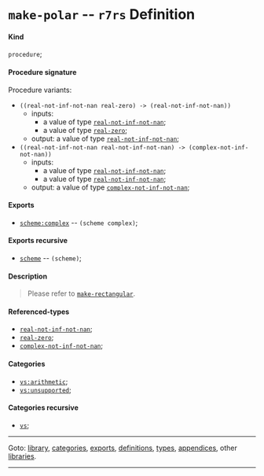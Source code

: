 

<a id='definition__r7rs__make-polar'></a>

# `make-polar` -- `r7rs` Definition


<a id='definition__r7rs__make-polar__kind'></a>

#### Kind

`procedure`;


<a id='definition__r7rs__make-polar__procedure-signature'></a>

#### Procedure signature

Procedure variants:
 * `((real-not-inf-not-nan real-zero) -> (real-not-inf-not-nan))`
   * inputs:
     * a value of type [`real-not-inf-not-nan`](../../r7rs/types/real-not-inf-not-nan.md#type__r7rs__real-not-inf-not-nan);
     * a value of type [`real-zero`](../../r7rs/types/real-zero.md#type__r7rs__real-zero);
   * output: a value of type [`real-not-inf-not-nan`](../../r7rs/types/real-not-inf-not-nan.md#type__r7rs__real-not-inf-not-nan);
 * `((real-not-inf-not-nan real-not-inf-not-nan) -> (complex-not-inf-not-nan))`
   * inputs:
     * a value of type [`real-not-inf-not-nan`](../../r7rs/types/real-not-inf-not-nan.md#type__r7rs__real-not-inf-not-nan);
     * a value of type [`real-not-inf-not-nan`](../../r7rs/types/real-not-inf-not-nan.md#type__r7rs__real-not-inf-not-nan);
   * output: a value of type [`complex-not-inf-not-nan`](../../r7rs/types/complex-not-inf-not-nan.md#type__r7rs__complex-not-inf-not-nan);


<a id='definition__r7rs__make-polar__exports'></a>

#### Exports

 * [`scheme:complex`](../../r7rs/exports/scheme_3a_complex.md#export__r7rs__scheme_3a_complex) -- `(scheme complex)`;


<a id='definition__r7rs__make-polar__exports-recursive'></a>

#### Exports recursive

 * [`scheme`](../../r7rs/exports/scheme.md#export__r7rs__scheme) -- `(scheme)`;


<a id='definition__r7rs__make-polar__description'></a>

#### Description

> Please refer to [`make-rectangular`](../../r7rs/definitions/make-rectangular.md#definition__r7rs__make-rectangular).


<a id='definition__r7rs__make-polar__referenced-types'></a>

#### Referenced-types

 * [`real-not-inf-not-nan`](../../r7rs/types/real-not-inf-not-nan.md#type__r7rs__real-not-inf-not-nan);
 * [`real-zero`](../../r7rs/types/real-zero.md#type__r7rs__real-zero);
 * [`complex-not-inf-not-nan`](../../r7rs/types/complex-not-inf-not-nan.md#type__r7rs__complex-not-inf-not-nan);


<a id='definition__r7rs__make-polar__categories'></a>

#### Categories

 * [`vs:arithmetic`](../../r7rs/categories/vs_3a_arithmetic.md#category__r7rs__vs_3a_arithmetic);
 * [`vs:unsupported`](../../r7rs/categories/vs_3a_unsupported.md#category__r7rs__vs_3a_unsupported);


<a id='definition__r7rs__make-polar__categories-recursive'></a>

#### Categories recursive

 * [`vs`](../../r7rs/categories/vs.md#category__r7rs__vs);

----

Goto: [library](../../r7rs/_index.md#library__r7rs), [categories](../../r7rs/categories/_index.md#toc__r7rs__categories), [exports](../../r7rs/exports/_index.md#toc__r7rs__exports), [definitions](../../r7rs/definitions/_index.md#toc__r7rs__definitions), [types](../../r7rs/types/_index.md#toc__r7rs__types), [appendices](../../r7rs/appendices/_index.md#toc__r7rs__appendices), other [libraries](../../_libraries.md#toc__libraries).

----

